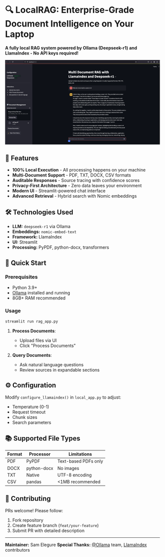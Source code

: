 # 🔍 LocalRAG: Enterprise-Grade Document Intelligence on Your Laptop

**A fully local RAG system powered by Ollama (Deepseek-r1) and LlamaIndex - No API keys required!**

![RAG Interface Screenshot](./ragdeep.png)

## 🌟 Features
- **100% Local Execution** - All processing happens on your machine
- **Multi-Document Support** - PDF, TXT, DOCX, CSV formats
- **Auditable Responses** - Source tracing with confidence scores
- **Privacy-First Architecture** - Zero data leaves your environment
- **Modern UI** - Streamlit-powered chat interface
- **Advanced Retrieval** - Hybrid search with Nomic embeddings

## 🛠️ Technologies Used
- **LLM:** `deepseek-r1` via Ollama
- **Embeddings:** `nomic-embed-text`
- **Framework:** LlamaIndex
- **UI:** Streamlit
- **Processing:** PyPDF, python-docx, transformers

## 🚀 Quick Start

### Prerequisites
- Python 3.9+
- [Ollama](https://ollama.ai/) installed and running
- 8GB+ RAM recommended


### Usage
```bash
streamlit run rag_app.py
```
1. **Process Documents**:
   - Upload files via UI
   - Click "Process Documents"
   
2. **Query Documents**:
   - Ask natural language questions
   - Review sources in expandable sections

## ⚙️ Configuration
Modify `configure_llamaindex()` in `local_app.py` to adjust:
- Temperature (0-1)
- Request timeout
- Chunk sizes
- Search parameters

## 📚 Supported File Types
| Format | Processor | Limitations |
|--------|-----------|-------------|
| PDF    | PyPDF     | Text-based PDFs only |
| DOCX   | python-docx | No images |
| TXT    | Native    | UTF-8 encoding |
| CSV    | pandas    | <1MB recommended |


## 🤝 Contributing
PRs welcome! Please follow:
1. Fork repository
2. Create feature branch (`feat/your-feature`)
3. Submit PR with detailed description


---

**Maintainer:** Sam Elegure 
**Special Thanks:** 
[@Ollama](https://github.com/ollama/ollama) team, 
[LlamaIndex](https://github.com/run-llama/llama_index) contributors

